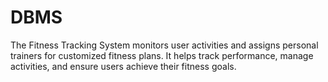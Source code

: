 # DBMS
The Fitness Tracking System monitors user activities and assigns personal trainers for customized fitness plans. It helps track performance, manage activities, and ensure users achieve their fitness goals.
